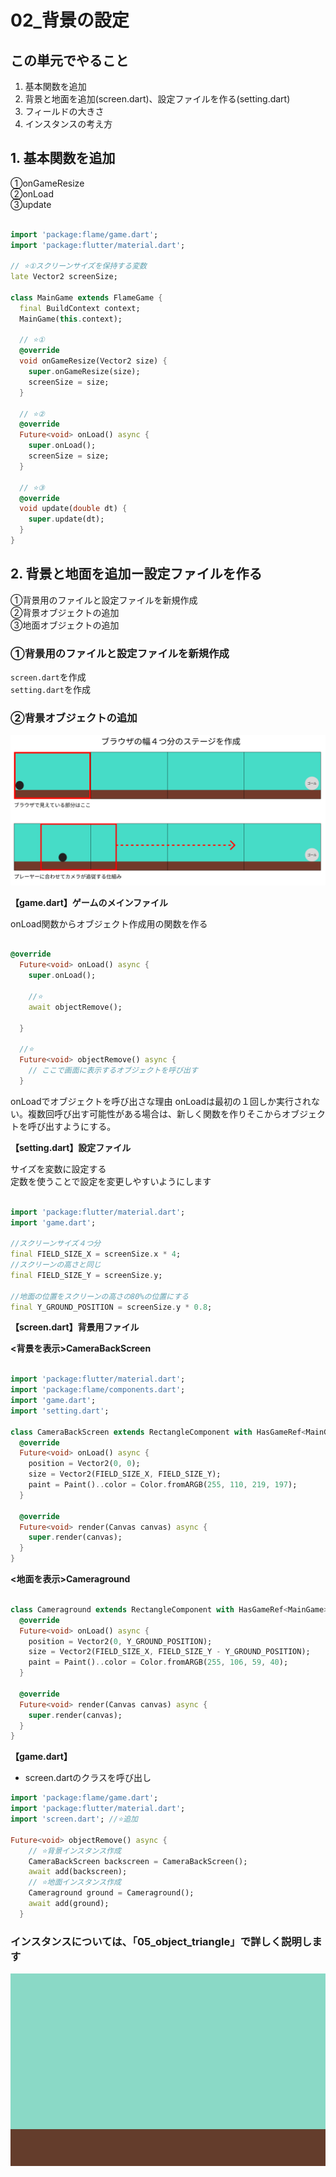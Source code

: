 # **02_背景の設定**

## **この単元でやること**

1. 基本関数を追加
2. 背景と地面を追加(screen.dart)、設定ファイルを作る(setting.dart)
3. フィールドの大きさ
4. インスタンスの考え方

## **1. 基本関数を追加**

①onGameResize  
②onLoad  
③update  

```dart

import 'package:flame/game.dart';
import 'package:flutter/material.dart';

// ⭐️①スクリーンサイズを保持する変数
late Vector2 screenSize;

class MainGame extends FlameGame {
  final BuildContext context;
  MainGame(this.context);

  // ⭐️①
  @override
  void onGameResize(Vector2 size) {
    super.onGameResize(size);
    screenSize = size;
  }

  // ⭐️②
  @override
  Future<void> onLoad() async {
    super.onLoad();
    screenSize = size;
  }

  // ⭐️③
  @override
  void update(double dt) {
    super.update(dt);
  }
}

```

## **2. 背景と地面を追加ー設定ファイルを作る**

①背景用のファイルと設定ファイルを新規作成  
②背景オブジェクトの追加  
③地面オブジェクトの追加

### ①背景用のファイルと設定ファイルを新規作成

`screen.dart`を作成  
`setting.dart`を作成

### ②背景オブジェクトの追加

![backscreen](img/02_backscreen2-1.png)

****【game.dart】ゲームのメインファイル****

onLoad関数からオブジェクト作成用の関数を作る

```dart

@override
  Future<void> onLoad() async {
    super.onLoad();

    //⭐️
    await objectRemove();
    
  }

  //⭐️
  Future<void> objectRemove() async {
    // ここで画面に表示するオブジェクトを呼び出す
  }


```

onLoadでオブジェクトを呼び出さな理由
onLoadは最初の１回しか実行されない。複数回呼び出す可能性がある場合は、新しく関数を作りそこからオブジェクトを呼び出すようにする。


**【setting.dart】設定ファイル**

サイズを変数に設定する  
定数を使うことで設定を変更しやすいようにします

```dart

import 'package:flutter/material.dart';
import 'game.dart';

//スクリーンサイズ４つ分
final FIELD_SIZE_X = screenSize.x * 4;
//スクリーンの高さと同じ
final FIELD_SIZE_Y = screenSize.y;

//地面の位置をスクリーンの高さの80%の位置にする
final Y_GROUND_POSITION = screenSize.y * 0.8;


```

**【screen.dart】背景用ファイル**

**<背景を表示>CameraBackScreen**

``` dart

import 'package:flutter/material.dart';
import 'package:flame/components.dart';
import 'game.dart';
import 'setting.dart';

class CameraBackScreen extends RectangleComponent with HasGameRef<MainGame> {
  @override
  Future<void> onLoad() async {
    position = Vector2(0, 0);
    size = Vector2(FIELD_SIZE_X, FIELD_SIZE_Y);
    paint = Paint()..color = Color.fromARGB(255, 110, 219, 197);
  }

  @override
  Future<void> render(Canvas canvas) async {
    super.render(canvas);
  }
}

```

**<地面を表示>Cameraground**

```dart

class Cameraground extends RectangleComponent with HasGameRef<MainGame> {
  @override
  Future<void> onLoad() async {
    position = Vector2(0, Y_GROUND_POSITION);
    size = Vector2(FIELD_SIZE_X, FIELD_SIZE_Y - Y_GROUND_POSITION);
    paint = Paint()..color = Color.fromARGB(255, 106, 59, 40);
  }

  @override
  Future<void> render(Canvas canvas) async {
    super.render(canvas);
  }
}

```

**【game.dart】**

- screen.dartのクラスを呼び出し

```dart
import 'package:flame/game.dart';
import 'package:flutter/material.dart';
import 'screen.dart'; //⭐️追加

Future<void> objectRemove() async {
    // ⭐️背景インスタンス作成
    CameraBackScreen backscreen = CameraBackScreen();
    await add(backscreen);
    // ⭐️地面インスタンス作成
    Cameraground ground = Cameraground();
    await add(ground);
  }


```

### インスタンスについては、「05_object_triangle」で詳しく説明します

![backscreen](img/02_backscreen1-1.png)



